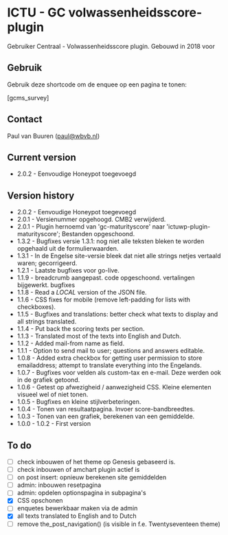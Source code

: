 # ICTU - GC volwassenheidsscore-plugin

Gebruiker Centraal - Volwassenheidsscore plugin.
Gebouwd in 2018 voor 

## Gebruik
Gebruik deze shortcode om de enquee op een pagina te tonen:

[gcms_survey]

## Contact
Paul van Buuren (paul@wbvb.nl)

## Current version
* 2.0.2 - Eenvoudige Honeypot toegevoegd

## Version history
* 2.0.2 - Eenvoudige Honeypot toegevoegd
* 2.0.1 - Versienummer opgehoogd. CMB2 verwijderd.
* 2.0.1 - Plugin hernoemd van 'gc-maturityscore' naar 'ictuwp-plugin-maturityscore'; Bestanden opgeschoond.
* 1.3.2 - Bugfixes versie 1.3.1: nog niet alle teksten bleken te worden opgehaald uit de formulierwaarden.
* 1.3.1 - In de Engelse site-versie bleek dat niet alle strings netjes vertaald waren; gecorrigeerd.
* 1.2.1 - Laatste bugfixes voor go-live.
* 1.1.9 - breadcrumb aangepast. code opgeschoond. vertalingen bijgewerkt. bugfixes
* 1.1.8 - Read a *LOCAL* version of the JSON file.
* 1.1.6 - CSS fixes for mobile (remove left-padding for lists with checkboxes).
* 1.1.5 - Bugfixes and translations: better check what texts to display and all strings translated.
* 1.1.4 - Put back the scoring texts per section.
* 1.1.3 - Translated most of the texts into English and Dutch.
* 1.1.2 - Added mail-from name as field.
* 1.1.1 - Option to send mail to user; questions and answers editable.
* 1.0.8 - Added extra checkbox for getting user permission to store emailaddress; attempt to translate everything into the Engelands.
* 1.0.7 - Bugfixes voor velden als custom-tax en e-mail. Deze werden ook in de grafiek getoond.
* 1.0.6 - Getest op afwezigheid / aanwezigheid CSS. Kleine elementen visueel wel of niet tonen.
* 1.0.5 - Bugfixes en kleine stijlverbeteringen.
* 1.0.4 - Tonen van resultaatpagina. Invoer score-bandbreedtes.
* 1.0.3 - Tonen van een grafiek, berekenen van een gemiddelde.
* 1.0.0 - 1.0.2 - First version


## To do
- [ ] check inbouwen of het theme op Genesis gebaseerd is.
- [ ] check inbouwen of amchart plugin actief is
- [ ] on post insert: opnieuw berekenen site gemiddelden
- [ ] admin: inbouwen resetpagina
- [ ] admin: opdelen optionspagina in subpagina's
- [x] CSS opschonen
- [ ] enquetes bewerkbaar maken via de admin
- [x] all texts translated to English and to Dutch
- [ ] remove the_post_navigation() (is visible in f.e. Twentyseventeen theme)
